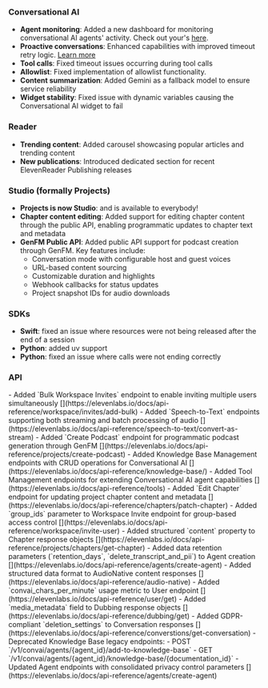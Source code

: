 ### Conversational AI

- **Agent monitoring**: Added a new dashboard for monitoring conversational AI agents' activity. Check out your's [here](https://elevenlabs.io/app/conversational-ai).
- **Proactive conversations**: Enhanced capabilities with improved timeout retry logic. [Learn more](/docs/conversational-ai/customization/conversation-flow)
- **Tool calls**: Fixed timeout issues occurring during tool calls
- **Allowlist**: Fixed implementation of allowlist functionality.
- **Content summarization**: Added Gemini as a fallback model to ensure service reliability
- **Widget stability**: Fixed issue with dynamic variables causing the Conversational AI widget to fail

### Reader

- **Trending content**: Added carousel showcasing popular articles and trending content
- **New publications**: Introduced dedicated section for recent ElevenReader Publishing releases

### Studio (formally Projects)

- **Projects is now Studio**: and is available to everybody!
- **Chapter content editing**: Added support for editing chapter content through the public API, enabling programmatic updates to chapter text and metadata
- **GenFM Public API**: Added public API support for podcast creation through GenFM. Key features include:
  - Conversation mode with configurable host and guest voices
  - URL-based content sourcing
  - Customizable duration and highlights
  - Webhook callbacks for status updates
  - Project snapshot IDs for audio downloads

### SDKs

- **Swift**: fixed an issue where resources were not being released after the end of a session
- **Python**: added uv support
- **Python**: fixed an issue where calls were not ending correctly

### API

<Accordion title="View API changes">
- Added `Bulk Workspace Invites` endpoint to enable inviting multiple users simultaneously [](https://elevenlabs.io/docs/api-reference/workspace/invites/add-bulk)
- Added `Speech-to-Text` endpoints supporting both streaming and batch processing of audio [](https://elevenlabs.io/docs/api-reference/speech-to-text/convert-as-stream)
- Added `Create Podcast` endpoint for programmatic podcast generation through GenFM [](https://elevenlabs.io/docs/api-reference/projects/create-podcast)
- Added Knowledge Base Management endpoints with CRUD operations for Conversational AI [](https://elevenlabs.io/docs/api-reference/knowledge-base/)
- Added Tool Management endpoints for extending Conversational AI agent capabilities [](https://elevenlabs.io/docs/api-reference/tools)
- Added `Edit Chapter` endpoint for updating project chapter content and metadata [](https://elevenlabs.io/docs/api-reference/chapters/patch-chapter)
- Added `group_ids` parameter to Workspace Invite endpoint for group-based access control [](https://elevenlabs.io/docs/api-reference/workspace/invite-user)
- Added structured `content` property to Chapter response objects [](https://elevenlabs.io/docs/api-reference/projects/chapters/get-chapter)
- Added data retention parameters (`retention_days`, `delete_transcript_and_pii`) to Agent creation [](https://elevenlabs.io/docs/api-reference/agents/create-agent)
- Added structured data format to AudioNative content responses [](https://elevenlabs.io/docs/api-reference/audio-native)
- Added `convai_chars_per_minute` usage metric to User endpoint [](https://elevenlabs.io/docs/api-reference/user/get)
- Added `media_metadata` field to Dubbing response objects [](https://elevenlabs.io/docs/api-reference/dubbing/get)
- Added GDPR-compliant `deletion_settings` to Conversation responses [](https://elevenlabs.io/docs/api-reference/converstions/get-conversation)
- Deprecated Knowledge Base legacy endpoints:
  - POST `/v1/convai/agents/{agent_id}/add-to-knowledge-base`
  - GET `/v1/convai/agents/{agent_id}/knowledge-base/{documentation_id}`
- Updated Agent endpoints with consolidated privacy control parameters [](https://elevenlabs.io/docs/api-reference/agents/create-agent)
</Accordion>

